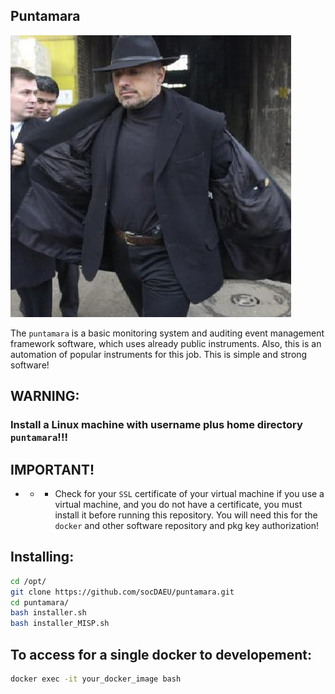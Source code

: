 ## Puntamara
![](https://github.com/socDAEU/puntamara/blob/master/docs/wall-puntamara.jpg)

The `puntamara` is a basic monitoring system and auditing event management framework software, which uses already public instruments. Also, this is an automation of popular instruments for this job. This is simple and strong software!

## WARNING:
### Install a Linux machine with username plus home directory `puntamara`!!!

## IMPORTANT!
- - - Check for your `SSL` certificate of your virtual machine if you use a virtual machine, and you do not have a certificate, you must install it before running this repository. You will need this for the `docker` and other software repository and pkg key authorization!

## Installing:
```bash
cd /opt/
git clone https://github.com/socDAEU/puntamara.git
cd puntamara/
bash installer.sh
bash installer_MISP.sh
```
## To access for a single docker to developement:
```bash
docker exec -it your_docker_image bash
```
